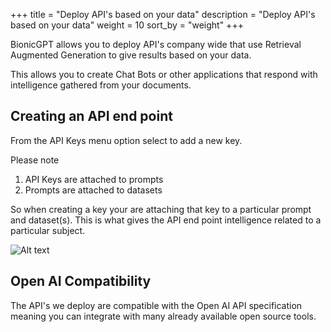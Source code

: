+++
title = "Deploy API's based on your data"
description = "Deploy API's based on your data"
weight = 10
sort_by = "weight"
+++

BionicGPT allows you to deploy API's company wide that use Retrieval Augmented Generation to give results based on your data.

This allows you to create Chat Bots or other applications that respond with intelligence gathered from your documents.

## Creating an API end point

From the API Keys menu option select to add a new key.

Please note

1. API Keys are attached to prompts
1. Prompts are attached to datasets

So when creating a key your are attaching that key to a particular prompt and dataset(s). This is what gives the API end point intelligence related to a particular subject.


![Alt text](../add-api-key.png "Add API Key")

## Open AI Compatibility

The API's we deploy are compatible with the Open AI API specification meaning you can integrate with many already available open source tools.